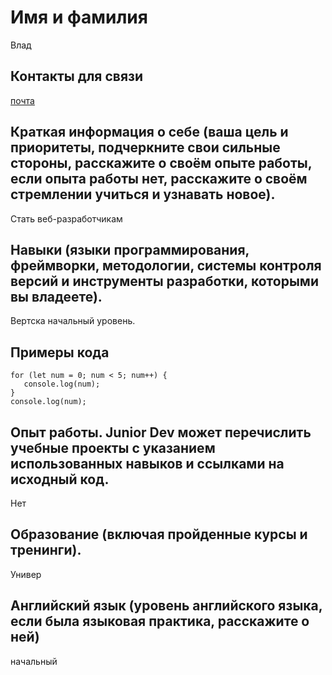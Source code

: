 # Имя и фамилия 

Влад

## Контакты для связи 

[почта](lisnik185@gmail.com)

## Краткая информация о себе (ваша цель и приоритеты, подчеркните свои сильные стороны, расскажите о своём опыте работы, если опыта работы нет, расскажите о своём стремлении учиться и узнавать новое).

Cтать веб-разработчикам 

## Навыки (языки программирования, фреймворки, методологии, системы контроля версий и инструменты разработки, которыми вы владеете).

Вертска начальный уровень.
## Примеры кода
```
for (let num = 0; num < 5; num++) {
   console.log(num);
}
console.log(num);
```
## Опыт работы. Junior Dev может перечислить учебные проекты с указанием использованных навыков и ссылками на исходный код.

Нет
## Образование (включая пройденные курсы и тренинги).

Универ 
## Английский язык (уровень английского языка, если была языковая практика, расскажите о ней)

начальный